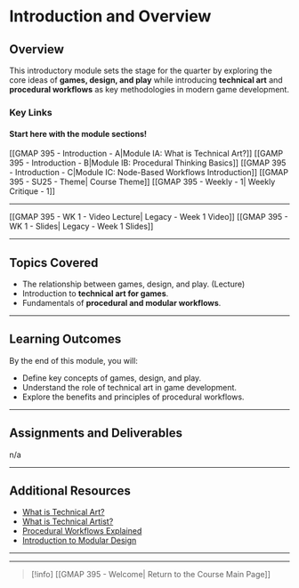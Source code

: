 # Introduction and Overview

## Overview
This introductory module sets the stage for the quarter by exploring the core ideas of **games, design, and play** while introducing **technical art** and **procedural workflows** as key methodologies in modern game development.

### Key Links
#### Start here with the module sections!
[[GMAP 395 - Introduction - A|Module IA: What is Technical Art?]]
[[GAMP 395 - Introduction - B|Module IB: Procedural Thinking Basics]]
[[GMAP 395 - Introduction - C|Module IC: Node-Based Workflows Introduction]]
[[GMAP 395 - SU25 - Theme| Course Theme]]
[[GMAP 395 - Weekly - 1| Weekly Critique - 1]]

---
[[GMAP 395 - WK 1 - Video Lecture| Legacy - Week 1 Video]]
[[GMAP 395 - WK 1 - Slides| Legacy - Week 1 Slides]]

---

## Topics Covered
- The relationship between games, design, and play. (Lecture)
- Introduction to **technical art for games**.
- Fundamentals of **procedural and modular workflows**.

---

## Learning Outcomes
By the end of this module, you will:
- Define key concepts of games, design, and play.
- Understand the role of technical art in game development.
- Explore the benefits and principles of procedural workflows.

---

## Assignments and Deliverables
n/a

---

## Additional Resources
- [What is Technical Art?](https://www.riotgames.com/en/artedu/technical-art)
- [What is Technical Artist?](https://www.screenskills.com/job-profiles/browse/games/technical-art/technical-artist/)
- [Procedural Workflows Explained](https://www.autodesk.com/solutions/proceduralism)
- [Introduction to Modular Design](https://www.void1gaming.com/post/3-pillars-in-game-engineering-intro-to-modular-game-design)

---
---
> [!info]  [[GMAP 395 - Welcome| Return to the Course Main Page]]